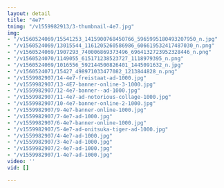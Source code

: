 ```yaml
---
layout: detail
title: "4e7"
tnimg: "/v1559982913/3-thumbnail-4e7.jpg"
img:
- "/v1560524069/15541253_1415900768450766_5965995180493207950_n.jpg"
- "/v1560524069/13015544_1161205260586986_606619532417487030_n.png"
- "/v1560524069/1907293_740006869373496_6964132723952328446_n.png"
- "/v1560524070/1149055_615171238523727_1118979395_n.png"
- "/v1560524069/1016556_592144500826401_1445091632_n.jpg"
- "/v1560524071/15427_498971033477082_1213844828_n.png"
- "/v1559982907/14-4e7-freistaat-ad-1000.jpg"
- "/v1559982907/13-4E7-banner-online-3-1000.jpg"
- "/v1559982907/12-4e7-banner--ad-1000.jpg"
- "/v1559982907/11-4e7-ad-notorious-collage-1000.jpg"
- "/v1559982907/10-4e7-banner-online-2-1000.jpg"
- "/v1559982907/9-4e7-banner-online-1000.jpg"
- "/v1559982907/7-4e7-ad-1000.jpg"
- "/v1559982907/6-4e7-banner-online-1000.jpg"
- "/v1559982907/5-4e7-ad-onitsuka-tiger-ad-1000.jpg"
- "/v1559982907/4-4e7-ad-1000.jpg"
- "/v1559982907/3-4e7-ad-1000.jpg"
- "/v1559982907/2-4e7-ad-1000.jpg"
- "/v1559982907/1-4e7-ad-1000.jpg"
video: ''
vid: []

---
```

